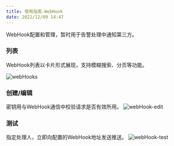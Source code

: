 ```yaml
---
title: 使用指南-WebHook
date: 2022/12/09 14:47
---
```


WebHook配置和管理，暂时用于告警处理中通知第三方。

### 列表

WebHook列表以卡片形式展现，支持模糊搜索、分页等功能。
    
![webHooks](http://cdn.masastack.com/stack/doc/alert/webHooks.png)

### 创建/编辑
密钥用与WebHook通信中校验请求是否有效所用。
![webHook-edit](http://cdn.masastack.com/stack/doc/alert/webHook-edit.png)

### 测试
指定处理人，立即向配置的WebHook地址发送推送。
![webHook-test](http://cdn.masastack.com/stack/doc/alert/webHook-test.png)